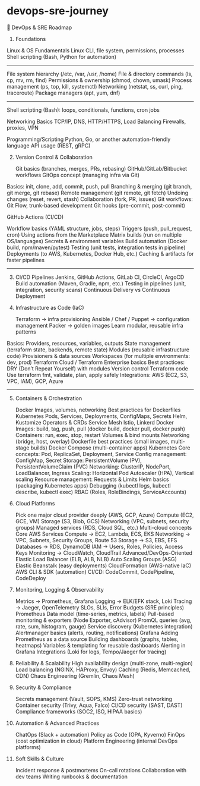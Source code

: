 # devops-sre-journey
🚀 DevOps & SRE Roadmap
1. Foundations

Linux & OS Fundamentals
    Linux CLI, file system, permissions, processes
    Shell scripting (Bash, Python for automation)
_____________________________________________________________

File system hierarchy (/etc, /var, /usr, /home) 
File & directory commands (ls, cp, mv, rm, find) 
Permissions & ownership (chmod, chown, umask) 
Process management (ps, top, kill, systemctl) 
Networking (netstat, ss, curl, ping, traceroute) 
Package managers (apt, yum, dnf)
_____________________________________________________________

Shell scripting (Bash): loops, conditionals, functions, cron jobs

Networking Basics
    TCP/IP, DNS, HTTP/HTTPS, Load Balancing
    Firewalls, proxies, VPN

Programming/Scripting
    Python, Go, or another automation-friendly language
    API usage (REST, gRPC)

2. Version Control & Collaboration

    Git basics (branches, merges, PRs, rebasing)
    GitHub/GitLab/Bitbucket workflows
    GitOps concept (managing infra via Git)

Basics: init, clone, add, commit, push, pull
Branching & merging (git branch, git merge, git rebase)
Remote management (git remote, git fetch)
Undoing changes (reset, revert, stash)
Collaboration (fork, PR, issues)
Git workflows: Git Flow, trunk-based development
Git hooks (pre-commit, post-commit)

GitHub Actions (CI/CD)

Workflow basics (YAML structure, jobs, steps)
Triggers (push, pull_request, cron)
Using actions from the Marketplace
Matrix builds (run on multiple OS/languages)
Secrets & environment variables
Build automation (Docker build, npm/maven/pytest)
Testing (unit tests, integration tests in pipeline)
Deployments (to AWS, Kubernetes, Docker Hub, etc.)
Caching & artifacts for faster pipelines
_____________________________________________________________


3. CI/CD Pipelines 
    Jenkins, GitHub Actions, GitLab CI, CircleCI, ArgoCD
    Build automation (Maven, Gradle, npm, etc.)
    Testing in pipelines (unit, integration, security scans)
    Continuous Delivery vs Continuous Deployment

4. Infrastructure as Code (IaC)

    Terraform → infra provisioning
    Ansible / Chef / Puppet → configuration management
    Packer → golden images
    Learn modular, reusable infra patterns

Basics: Providers, resources, variables, outputs
State management (terraform state, backends, remote state)
Modules (reusable infrastructure code)
Provisioners & data sources
Workspaces (for multiple environments: dev, prod)
Terraform Cloud / Terraform Enterprise basics
Best practices:
DRY (Don’t Repeat Yourself) with modules
Version control Terraform code
Use terraform fmt, validate, plan, apply safely
Integrations: AWS (EC2, S3, VPC, IAM), GCP, Azure
_____________________________________________________________

5. Containers & Orchestration

    Docker
    Images, volumes, networking
    Best practices for Dockerfiles
    Kubernetes
    Pods, Services, Deployments, ConfigMaps, Secrets
    Helm, Kustomize
    Operators & CRDs
    Service Mesh
    Istio, Linkerd
Docker
    Images: build, tag, push, pull (docker build, docker pull, docker push)
    Containers: run, exec, stop, restart
    Volumes & bind mounts
    Networking (bridge, host, overlay)
    Dockerfile best practices (small images, multi-stage builds)
    Docker Compose (multi-container apps)
Kubernetes
    Core concepts: Pod, ReplicaSet, Deployment, Service
    Config management: ConfigMap, Secret
    Storage: PersistentVolume (PV), PersistentVolumeClaim (PVC)
    Networking: ClusterIP, NodePort, LoadBalancer, Ingress
    Scaling: Horizontal Pod Autoscaler (HPA), Vertical scaling
    Resource management: Requests & Limits
    Helm basics (packaging Kubernetes apps)
    Debugging (kubectl logs, kubectl describe, kubectl exec)
    RBAC (Roles, RoleBindings, ServiceAccounts)

6. Cloud Platforms

    Pick one major cloud provider deeply (AWS, GCP, Azure)
    Compute (EC2, GCE, VM)
    Storage (S3, Blob, GCS)
    Networking (VPC, subnets, security groups)
    Managed services (RDS, Cloud SQL, etc.)
    Multi-cloud concepts
Core AWS Services
    Compute → EC2, Lambda, ECS, EKS
    Networking → VPC, Subnets, Security Groups, Route 53
    Storage → S3, EBS, EFS
    Databases → RDS, DynamoDB
    IAM → Users, Roles, Policies, Access Keys
    Monitoring → CloudWatch, CloudTrail
Advanced/DevOps-Oriented
    Elastic Load Balancer (ELB, ALB, NLB)
    Auto Scaling Groups (ASG)
    Elastic Beanstalk (easy deployments)
    CloudFormation (AWS-native IaC)
    AWS CLI & SDK (automation)
    CI/CD: CodeCommit, CodePipeline, CodeDeploy

7. Monitoring, Logging & Observability

    Metrics → Prometheus, Grafana
    Logging → ELK/EFK stack, Loki
    Tracing → Jaeger, OpenTelemetry
    SLOs, SLIs, Error Budgets (SRE principles)
Prometheus
    Data model (time-series, metrics, labels)
    Pull-based monitoring & exporters (Node Exporter, cAdvisor)
    PromQL queries (avg, rate, sum, histogram, gauge)
    Service discovery (Kubernetes integration)
    Alertmanager basics (alerts, routing, notifications)
Grafana
    Adding Prometheus as a data source
    Building dashboards (graphs, tables, heatmaps)
    Variables & templating for reusable dashboards
    Alerting in Grafana
    Integrations (Loki for logs, Tempo/Jaeger for tracing)

8. Reliability & Scalability
    High availability design (multi-zone, multi-region)
    Load balancing (NGINX, HAProxy, Envoy)
    Caching (Redis, Memcached, CDN)
    Chaos Engineering (Gremlin, Chaos Mesh)

9. Security & Compliance

    Secrets management (Vault, SOPS, KMS)
    Zero-trust networking
    Container security (Trivy, Aqua, Falco)
    CI/CD security (SAST, DAST)
    Compliance frameworks (SOC2, ISO, HIPAA basics)

10. Automation & Advanced Practices

    ChatOps (Slack + automation)
    Policy as Code (OPA, Kyverno)
    FinOps (cost optimization in cloud)
    Platform Engineering (internal DevOps platforms)

11. Soft Skills & Culture

    Incident response & postmortems
    On-call rotations
    Collaboration with dev teams
    Writing runbooks & documentation
